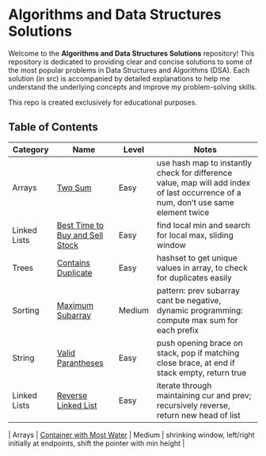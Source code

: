 # Algorithms and Data Structures Solutions

Welcome to the **Algorithms and Data Structures Solutions** repository! This repository is dedicated to providing clear and concise solutions to some of the most popular problems in Data Structures and Algorithms (DSA). Each solution (in src) is accompanied by detailed explanations to help me understand the underlying concepts and improve my problem-solving skills. 

This repo is created exclusively for educational purposes. 

## Table of Contents

| Category      | Name                  | Level                         | Notes                 |
|---------------|-----------------------|------------------------------|-----------------------|
| Arrays        | [Two Sum](https://leetcode.com/problems/two-sum/)               |     Easy          | use hash map to instantly check for difference value, map will add index of last occurrence of a num, don’t use same element twice  |
| Linked Lists  | [Best Time to Buy and Sell Stock](https://leetcode.com/problems/best-time-to-buy-and-sell-stock/)   |  Easy | find local min and search for local max, sliding window               |
| Trees         | [Contains Duplicate](https://leetcode.com/problems/contains-duplicate/)    |       Easy        | hashset to get unique values in array, to check for duplicates easily |
| Sorting       | [Maximum Subarray](https://leetcode.com/problems/maximum-subarray/)      |      Medium         | pattern: prev subarray cant be negative, dynamic programming: compute max sum for each prefix           |
| String      | [Valid Parantheses](https://leetcode.com/problems/valid-parentheses/description/)      |      Easy         | push opening brace on stack, pop if matching close brace, at end if stack empty, return true           |
| Linked Lists      | [Reverse Linked List](https://leetcode.com/problems/reverse-linked-list/)      |      Easy         | iterate through maintaining cur and prev; recursively reverse, return new head of list           |

| Arrays     | [Container with Most Water](https://leetcode.com/problems/container-with-most-water/)      |      Medium         | shrinking window, left/right initially at endpoints, shift the pointer with min height         |